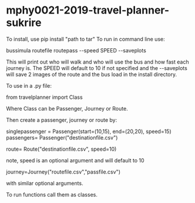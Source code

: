 # mphy0021-2019-travel-planner-sukrire

To install, use pip install "path to tar"
To run in command line use:

bussimula routefile routepass --speed SPEED --saveplots

This will print out who will walk and who will use the bus and how fast each journey is.
The SPEED will default to 10 if not specified and the --saveplots will save 2 images of 
the route and the bus load in the install directory.

To use in a .py file:

from travelplanner import Class

Where Class can be Passenger, Journey or Route.

Then create a passenger, journey or route by:

singlepassenger = Passenger(start=(10,15), end=(20,20), speed=15)
passengers= Passenger("destinationfile.csv")


route= Route("destinationfile.csv", speed=10)

note, speed is an optional argument and will default to 10

journey=Journey("routefile.csv","passfile.csv")

with similar optional arguments. 

To run functions call them as classes.


